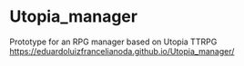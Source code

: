 # Utopia_manager
Prototype for an RPG manager based on Utopia TTRPG
https://eduardoluizfrancelianoda.github.io/Utopia_manager/
